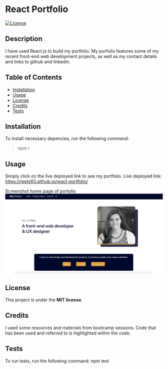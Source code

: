 # React Portfolio

  [![License](https://img.shields.io/badge/License-MIT-yellow.svg)](https://opensource.org/licenses/MIT)
  
  ## Description
  
  I have used React.js to build my portfolio. My porfolio features some of my recent front-end web development projects, as well as my contact details and links to github and linkedin. 
  
  
  ## Table of Contents
  
  - [Installation](#installation)
  - [Usage](#usage)
  - [License](#license)
  - [Credits](#credits)
  - [Tests](#tests)


  ## Installation
  
  To install necessary depencies, run the following command:
  > npm i
  
  
  ## Usage
  Simply click on the live deployed link to see my portfolio. 
  Live deployed link: https://reets93.github.io/react-portfolio/ 
  
  Screenshot home page of portolio 
  ![screenshot](src/assets/screenshot.png)

  
  ## License
  
  This project is under the **MIT license**.
  
  
  ## Credits
  I used some resources and materials from bootcamp sessions. Code that has been used and referred to is highlighted within the code. 

  ## Tests 
  
  To run tests, run the following command:
  npm test
  
